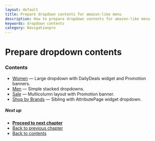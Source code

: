 ```yaml
---
layout: default
title: Prepare dropdown contents for amazon-like menu
description: How to prepare dropdown contents for amazon-like menu
keywords: dropdown contents
category: Navigationpro
---
```


# Prepare dropdown contents

### Contents

 -  [Women](category-women/) —
    Large dropdown with DailyDeals widget and Promotion banners.
 -  [Men](category-men/) —
    Simple stacked dropdowns.
 -  [Sale](category-sale/) —
    Multicolumn layout with Promotion banner.
 -  [Shop by Brands](sibling-shop-by-brands/) —
    Sibling with AttributePage widget dropdown.

##### Next up

  -  [**Proceed to next chapter**](category-women/)
  -  [Back to previous chapter](../create-separate-menu/)
  -  [Back to contents](../#contents)
